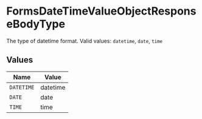# FormsDateTimeValueObjectResponseBodyType

The type of datetime format.  Valid values: `datetime`, `date`, `time`


## Values

| Name       | Value      |
| ---------- | ---------- |
| `DATETIME` | datetime   |
| `DATE`     | date       |
| `TIME`     | time       |